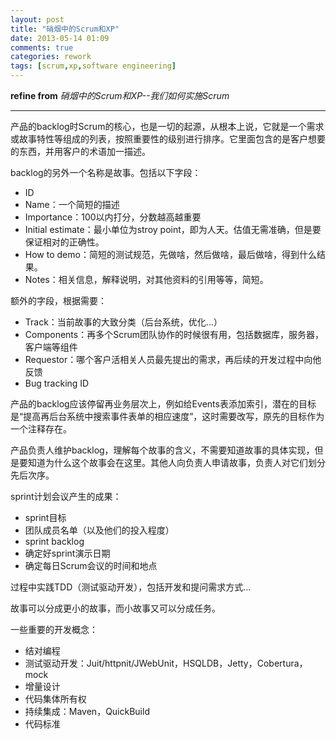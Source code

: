 ```yaml
---
layout: post
title: "硝烟中的Scrum和XP"
date: 2013-05-14 01:09
comments: true
categories: rework
tags: [scrum,xp,software engineering]
---
```


**refine from** *硝烟中的Scrum和XP--我们如何实施Scrum*

* * * * *

产品的backlog时Scrum的核心，也是一切的起源，从根本上说，它就是一个需求或故事特性等组成的列表，按照重要性的级别进行排序。它里面包含的是客户想要的东西，并用客户的术语加一描述。

backlog的另外一个名称是故事。包括以下字段：

-   ID
-   Name：一个简短的描述
-   Importance：100以内打分，分数越高越重要
-   Initial estimate：最小单位为stroy
    point，即为人天。估值无需准确，但是要保证相对的正确性。
-   How to demo：简短的测试规范，先做啥，然后做啥，最后做啥，得到什么结果。
-   Notes：相关信息，解释说明，对其他资料的引用等等，简短。

额外的字段，根据需要：

-   Track：当前故事的大致分类（后台系统，优化...）
-   Components：再多个Scrum团队协作的时候很有用，包括数据库，服务器，客户端等组件
-   Requestor：哪个客户活相关人员最先提出的需求，再后续的开发过程中向他反馈
-   Bug tracking ID

产品的backlog应该停留再业务层次上，例如给Events表添加索引，潜在的目标是“提高再后台系统中搜索事件表单的相应速度”，这时需要改写，原先的目标作为一个注释存在。
<!--more-->
产品负责人维护backlog，理解每个故事的含义，不需要知道故事的具体实现，但是要知道为什么这个故事会在这里。其他人向负责人申请故事，负责人对它们划分先后次序。

sprint计划会议产生的成果：

-   sprint目标
-   团队成员名单（以及他们的投入程度）
-   sprint backlog
-   确定好sprint演示日期
-   确定每日Scrum会议的时间和地点

过程中实践TDD（测试驱动开发），包括开发和提问需求方式...

故事可以分成更小的故事，而小故事又可以分成任务。

一些重要的开发概念：

-   结对编程
-   测试驱动开发：Juit/httpnit/JWebUnit，HSQLDB，Jetty，Cobertura，mock
-   增量设计
-   代码集体所有权
-   持续集成：Maven，QuickBuild
-   代码标准

 
